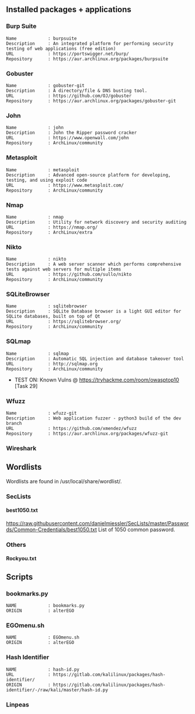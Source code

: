 ## Installed packages + applications

### Burp Suite

    Name            : burpsuite
    Description     : An integrated platform for performing security testing of web applications (free edition)
    URL             : https://portswigger.net/burp/
    Repository      : https://aur.archlinux.org/packages/burpsuite

### Gobuster

    Name            : gobuster-git
    Description     : A directory/file & DNS busting tool.
    URL             : https://github.com/OJ/gobuster
    Repository      : https://aur.archlinux.org/packages/gobuster-git

### John

    Name            : john
    Description     : John the Ripper password cracker
    URL             : https://www.openwall.com/john
    Repository      : ArchLinux/community

### Metasploit

    Name            : metasploit
    Description     : Advanced open-source platform for developing, testing, and using exploit code
    URL             : https://www.metasploit.com/
    Repository      : ArchLinux/community

### Nmap

    Name            : nmap
    Description     : Utility for network discovery and security auditing
    URL             : https://nmap.org/
    Repository      : ArchLinux/extra

### Nikto

    Name            : nikto
    Description     : A web server scanner which performs comprehensive tests against web servers for multiple items
    URL             : https://github.com/sullo/nikto
    Repository      : ArchLinux/community

### SQLiteBrowser

    Name            : sqlitebrowser
    Description     : SQLite Database browser is a light GUI editor for SQLite databases, built on top of Qt
    URL             : https://sqlitebrowser.org/
    Repository      : ArchLinux/community

### SQLmap

    Name            : sqlmap
    Description     : Automatic SQL injection and database takeover tool
    URL             : http://sqlmap.org
    Repository      : ArchLinux/community

  - TEST ON: Known Vulns @ https://tryhackme.com/room/owasptop10 [Task 29]

### Wfuzz

    Name            : wfuzz-git
    Description     : Web application fuzzer - python3 build of the dev branch
    URL             : https://github.com/xmendez/wfuzz
    Repository      : https://aur.archlinux.org/packages/wfuzz-git

### Wireshark

## Wordlists
Wordlists are found in /usr/local/share/wordlist/.

### SecLists

#### best1050.txt
https://raw.githubusercontent.com/danielmiessler/SecLists/master/Passwords/Common-Credentials/best1050.txt
List of 1050 common password. 

### Others

#### Rockyou.txt

## Scripts

### bookmarks.py

    NAME            : bookmarks.py
    ORIGIN          : alterEGO

### EGOmenu.sh

    NAME            : EGOmenu.sh
    ORIGIN          : alterEGO

### Hash Identifier

    NAME            : hash-id.py
    URL             : https://gitlab.com/kalilinux/packages/hash-identifier/
    ORIGIN          : https://gitlab.com/kalilinux/packages/hash-identifier/-/raw/kali/master/hash-id.py

### Linpeas

<!--{ file:fin }............................................................-->

